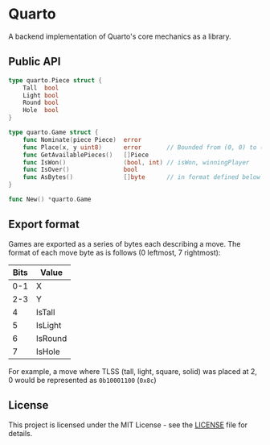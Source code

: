 # Quarto

A backend implementation of Quarto's core mechanics as a library.

## Public API

```go
type quarto.Piece struct {
	Tall  bool
	Light bool
	Round bool
	Hole  bool
}

type quarto.Game struct {
    func Nominate(piece Piece)  error
    func Place(x, y uint8)      error       // Bounded from (0, 0) to (3, 3)
    func GetAvailablePieces()   []Piece
    func IsWon()                (bool, int) // isWon, winningPlayer
    func IsOver()               bool
    func AsBytes()              []byte      // in format defined below
}

func New() *quarto.Game
```

## Export format

Games are exported as a series of bytes each describing a move. The format of each move byte as is follows (0 leftmost, 7 rightmost):

| Bits | Value   |
|------|---------|
| 0-1  | X       |
| 2-3  | Y       |
| 4    | IsTall  |
| 5    | IsLight |
| 6    | IsRound |
| 7    | IsHole  |

For example, a move where TLSS (tall, light, square, solid) was placed at 2, 0 would be represented as `0b10001100` (`0x8c`)

## License

This project is licensed under the MIT License - see the [LICENSE](./LICENSE) file for details.
